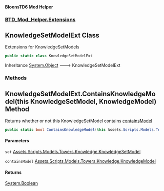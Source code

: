 #### [BloonsTD6 Mod Helper](README.md 'README')
### [BTD_Mod_Helper.Extensions](README.md#BTD_Mod_Helper.Extensions 'BTD_Mod_Helper.Extensions')

## KnowledgeSetModelExt Class

Extensions for KnowledgeSetModels

```csharp
public static class KnowledgeSetModelExt
```

Inheritance [System.Object](https://docs.microsoft.com/en-us/dotnet/api/System.Object 'System.Object') &#129106; KnowledgeSetModelExt
### Methods

<a name='BTD_Mod_Helper.Extensions.KnowledgeSetModelExt.ContainsKnowledgeModel(thisAssets.Scripts.Models.Towers.Knowledge.KnowledgeSetModel,Assets.Scripts.Models.Towers.Knowledge.KnowledgeModel)'></a>

## KnowledgeSetModelExt.ContainsKnowledgeModel(this KnowledgeSetModel, KnowledgeModel) Method

Returns whether or not this KnowledgeSetModel contains [containsModel](BTD_Mod_Helper.Extensions.KnowledgeSetModelExt.md#BTD_Mod_Helper.Extensions.KnowledgeSetModelExt.ContainsKnowledgeModel(thisAssets.Scripts.Models.Towers.Knowledge.KnowledgeSetModel,Assets.Scripts.Models.Towers.Knowledge.KnowledgeModel).containsModel 'BTD_Mod_Helper.Extensions.KnowledgeSetModelExt.ContainsKnowledgeModel(this Assets.Scripts.Models.Towers.Knowledge.KnowledgeSetModel, Assets.Scripts.Models.Towers.Knowledge.KnowledgeModel).containsModel')

```csharp
public static bool ContainsKnowledgeModel(this Assets.Scripts.Models.Towers.Knowledge.KnowledgeSetModel set, Assets.Scripts.Models.Towers.Knowledge.KnowledgeModel containsModel);
```
#### Parameters

<a name='BTD_Mod_Helper.Extensions.KnowledgeSetModelExt.ContainsKnowledgeModel(thisAssets.Scripts.Models.Towers.Knowledge.KnowledgeSetModel,Assets.Scripts.Models.Towers.Knowledge.KnowledgeModel).set'></a>

`set` [Assets.Scripts.Models.Towers.Knowledge.KnowledgeSetModel](https://docs.microsoft.com/en-us/dotnet/api/Assets.Scripts.Models.Towers.Knowledge.KnowledgeSetModel 'Assets.Scripts.Models.Towers.Knowledge.KnowledgeSetModel')

<a name='BTD_Mod_Helper.Extensions.KnowledgeSetModelExt.ContainsKnowledgeModel(thisAssets.Scripts.Models.Towers.Knowledge.KnowledgeSetModel,Assets.Scripts.Models.Towers.Knowledge.KnowledgeModel).containsModel'></a>

`containsModel` [Assets.Scripts.Models.Towers.Knowledge.KnowledgeModel](https://docs.microsoft.com/en-us/dotnet/api/Assets.Scripts.Models.Towers.Knowledge.KnowledgeModel 'Assets.Scripts.Models.Towers.Knowledge.KnowledgeModel')

#### Returns
[System.Boolean](https://docs.microsoft.com/en-us/dotnet/api/System.Boolean 'System.Boolean')